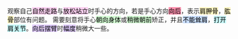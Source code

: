 观察自己<mark style="background: #FFB8EBA6;">自然走路</mark>与<mark style="background: #FFB8EBA6;">放松站立</mark>时手心的方向，若是手心方向<mark style="background: #FF5582A6;">向后</mark>，表示<mark style="background: #FFF3A3A6;">肩胛骨</mark>，<mark style="background: #FFF3A3A6;">肱骨</mark>部位有问题。
需要刻意将手心<mark style="background: #BBFABBA6;">朝向身体</mark>或<mark style="background: #BBFABBA6;">稍微朝前</mark>矫正，并且<mark style="background: #ADCCFFA6;">不能耸肩</mark>，<mark style="background: #ABF7F7A6;">打开肩关节</mark>。<mark style="background: #D2B3FFA6;">向后摆臂</mark>时<mark style="background: #D2B3FFA6;">幅度</mark>稍微大一些。
